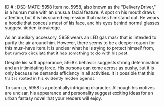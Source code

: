 ID # : DSC-MATE-5958
Item no. 5958, also known as the "Delivery Driver," is a human male with an unusual facial feature. A spot on his mouth draws attention, but it is his scared expression that makes him stand out. He wears a hoodie that conceals most of his face, and his eyes behind normal glasses suggest hidden knowledge.

As an auxiliary accessory, 5958 wears an LED gas mask that is intended to purify the air around him. However, there seems to be a deeper reason for this must-have item. It is unclear what he is trying to protect himself from, but rumors circulate that it has something to do with his past.

Despite his soft appearance, 5958’s behavior suggests strong determination and an intimidating force. His persona can come across as pushy, but it is only because he demands efficiency in all activities. It is possible that this trait is rooted in his evidently hidden agenda.

To sum up, 5958 is a potentially intriguing character. Although his motives are unclear, his appearance and personality suggest exciting ideas for an urban fantasy novel that your readers will enjoy.